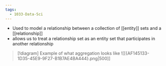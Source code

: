 ```yaml
---
tags:
  - 1033-Data-Sci
---
```

- Used to model a relationship between a collection of [[entity]] sets and a [[relationship]]
- allows us to treat a relationship set as an entity set that participates in another relationship

> [!diagram] Example of what aggregation looks like
> ![[{AF145133-1D35-45E9-9F27-B1B7AE4BA444}.png|500]]
